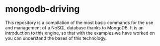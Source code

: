 # mongodb-driving
This repository is a compilation of the most basic commands for the use and management of a NoSQL database thanks to MongoDB. It is an introduction to this engine, so that with the examples we have worked on you can understand the bases of this technology.
